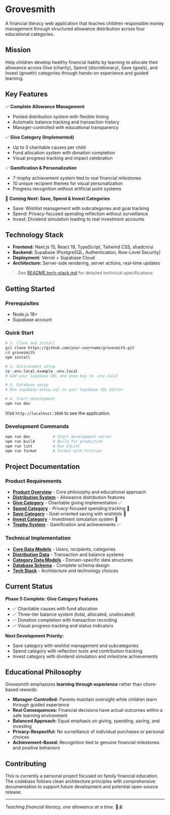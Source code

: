 # Grovesmith

A financial literacy web application that teaches children responsible money management through structured allowance distribution across four educational categories.

## Mission

Help children develop healthy financial habits by learning to allocate their allowance across Give (charity), Spend (discretionary), Save (goals), and Invest (growth) categories through hands-on experience and guided learning.

## Key Features

✅ **Complete Allowance Management**
- Pooled distribution system with flexible timing
- Automatic balance tracking and transaction history
- Manager-controlled with educational transparency

✅ **Give Category (Implemented)**
- Up to 3 charitable causes per child
- Fund allocation system with donation completion
- Visual progress tracking and impact celebration

✅ **Gamification & Personalization**
- 7-trophy achievement system tied to real financial milestones
- 10 unique recipient themes for visual personalization
- Progress recognition without artificial point systems

🔄 **Coming Next: Save, Spend & Invest Categories**
- Save: Wishlist management with subcategories and goal tracking
- Spend: Privacy-focused spending reflection without surveillance
- Invest: Dividend simulation leading to real investment accounts

## Technology Stack

- **Frontend:** Next.js 15, React 19, TypeScript, Tailwind CSS, shadcn/ui
- **Backend:** Supabase (PostgreSQL, Authentication, Row-Level Security)
- **Deployment:** Vercel + Supabase Cloud
- **Architecture:** Server-side rendering, server actions, real-time updates

> See [README.tech-stack.md](README.tech-stack.md) for detailed technical specifications

## Getting Started

### Prerequisites
- Node.js 18+
- Supabase account

### Quick Start
```bash
# 1. Clone and install
git clone https://github.com/your-username/grovesmith.git
cd grovesmith
npm install

# 2. Environment setup
cp .env.local.example .env.local
# Add your Supabase URL and anon key to .env.local

# 3. Database setup
# Run supabase-setup.sql in your Supabase SQL Editor

# 4. Start development
npm run dev
```

Visit `http://localhost:3000` to see the application.

### Development Commands
```bash
npm run dev          # Start development server
npm run build        # Build for production
npm run lint         # Run ESLint
npm run format       # Format with Prettier
```

## Project Documentation

### Product Requirements
- **[Product Overview](README.product-overview.md)** - Core philosophy and educational approach
- **[Distribution System](README.product-distribution.md)** - Allowance distribution features
- **[Give Category](README.product-give.md)** - Charitable giving implementation ✅
- **[Spend Category](README.product-spend.md)** - Privacy-focused spending tracking 🔄
- **[Save Category](README.product-save.md)** - Goal-oriented saving with wishlists 🔄
- **[Invest Category](README.product-invest.md)** - Investment simulation system 🔄
- **[Trophy System](README.product-trophies.md)** - Gamification and achievements ✅

### Technical Implementation
- **[Core Data Models](README.data-model-core.md)** - Users, recipients, categories
- **[Distribution Data](README.data-model-distribution.md)** - Transaction and balance systems
- **[Category Data Models](README.data-model-give.md)** - Domain-specific data structures
- **[Database Schema](README.database-schema.md)** - Complete schema design
- **[Tech Stack](README.tech-stack.md)** - Architecture and technology choices

## Current Status

**Phase 5 Complete: Give Category Features**
- ✅ Charitable causes with fund allocation
- ✅ Three-tier balance system (total, allocated, unallocated)  
- ✅ Donation completion with transaction recording
- ✅ Visual progress tracking and status indicators

**Next Development Priority:**
- Save category with wishlist management and subcategories
- Spend category with reflection tools and contribution tracking  
- Invest category with dividend simulation and milestone achievements

## Educational Philosophy

Grovesmith emphasizes **learning through experience** rather than chore-based rewards:

- **Manager-Controlled:** Parents maintain oversight while children learn through guided experience
- **Real Consequences:** Financial decisions have actual outcomes within a safe learning environment  
- **Balanced Approach:** Equal emphasis on giving, spending, saving, and investing
- **Privacy-Respectful:** No surveillance of individual purchases or personal choices
- **Achievement-Based:** Recognition tied to genuine financial milestones and positive behaviors

## Contributing

This is currently a personal project focused on family financial education. The codebase follows clean architecture principles with comprehensive documentation to support future development and potential open-source release.

---

*Teaching financial literacy, one allowance at a time.* 🌱💰